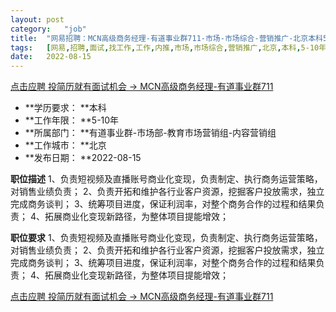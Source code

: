 ```yaml
---
layout:	post
category:	"job"
title:	"网易招聘：MCN高级商务经理-有道事业群711-市场-市场综合-营销推广-北京本科5-10年"
tags:	[网易,招聘,面试,找工作,工作,内推,市场,市场综合,营销推广,北京,本科,5-10年]
date:	2022-08-15
---
```


[点击应聘 投简历就有面试机会 -> MCN高级商务经理-有道事业群711](http://mobile.bole.netease.com/bole/boleDetail?id=41571&employeeId=346f03c3cda5f04c&key=all)



- **学历要求： **本科
- **工作年限： **5-10年
- **所属部门： **有道事业群-市场部-教育市场营销组-内容营销组
- **工作城市： **北京
- **发布日期： **2022-08-15



**职位描述**
1、负责短视频及直播账号商业化变现，负责制定、执行商务运营策略，对销售业绩负责；
2、负责开拓和维护各行业客户资源，挖掘客户投放需求，独立完成商务谈判；
3、统筹项目进度，保证利润率，对整个商务合作的过程和结果负责；
4、拓展商业化变现新路径，为整体项目提能增效；



**职位要求**
1、负责短视频及直播账号商业化变现，负责制定、执行商务运营策略，对销售业绩负责；
2、负责开拓和维护各行业客户资源，挖掘客户投放需求，独立完成商务谈判；
3、统筹项目进度，保证利润率，对整个商务合作的过程和结果负责；
4、拓展商业化变现新路径，为整体项目提能增效；



[点击应聘 投简历就有面试机会 -> MCN高级商务经理-有道事业群711](http://mobile.bole.netease.com/bole/boleDetail?id=41571&employeeId=346f03c3cda5f04c&key=all)